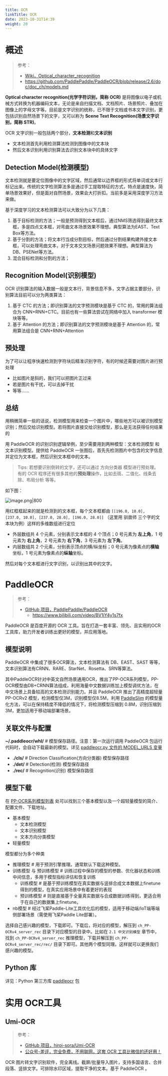 ```yaml
---
title: OCR
linkTitle: OCR
date: 2023-10-31T14:39
weight: 20
---
```


# 概述

> 参考：
> 
> - [Wiki，Optical_character_recognition](https://en.wikipedia.org/wiki/Optical_character_recognition)
> - https://github.com/PaddlePaddle/PaddleOCR/blob/release/2.6/doc/doc_ch/models.md

**Optical character recognition(光学字符识别，简称 OCR)** 是将图像以电子或机械方式转换为机器编码文本，无论是来自扫描文档、文档照片、场景照片、叠加在图像上的字母文字等。目前是文字识别的统称，已不限于文档或书本文字识别，更包括识别自然场景下的文字，又可以称为 **Scene Text Recognition(场景文字识别，简称 STR)**。

OCR 文字识别一般包括两个部分，**文本检测**和**文本识别**

- 文本检测首先利用检测算法检测到图像中的文本块
- 然后文本识别利用识别算法去识别文本块中的具体文字

## Detection Model(检测模型)

文本检测就是要定位图像中的文字区域，然后通常以边界框的形式将单词或文本行标记出来。传统的文字检测算法多是通过手工提取特征的方式，特点是速度快，简单场景效果好，但是面对自然场景，效果会大打折扣。当前多是采用深度学习方法来做。

基于深度学习的文本检测算法可以大致分为以下几类：

1.  基于目标检测的方法；一般是预测得到文本框后，通过NMS筛选得到最终文本框，多是四点文本框，对弯曲文本场景效果不理想。典型算法为EAST、Text Box等方法。
2.  基于分割的方法；将文本行当成分割目标，然后通过分割结果构建外接文本框，可以处理弯曲文本，对于文本交叉场景问题效果不理想。典型算法为DB、PSENet等方法。
3.  混合目标检测和分割的方法；

## Recognition Model(识别模型)

OCR 识别算法的输入数据一般是文本行，背景信息不多，文字占据主要部分，识别算法目前可以分为两类算法：

1.  基于 CTC 的方法；即识别算法的文字预测模块是基于 CTC 的，常用的算法组合为 CNN+RNN+CTC。目前也有一些算法尝试在网络中加入 transformer 模块等等。
2.  基于 Attention 的方法；即识别算法的文字预测模块是基于 Attention 的，常用算法组合是 CNN+RNN+Attention

## 预处理

为了可以让程序快速检测到字符块后精准识别字符，有的时候还需要对图片进行预处理

- 比如图片是斜的，我们可以把图片正过来
- 若是图片有干扰，可以去掉干扰
- 等等......

## 总结

用稍微简单一些的话说，检测模型用来检查一个图片中，哪些地方可以被识别模型识别；然后交给识别模型。若将图片直接交给识别模型，那么是无法获得任何结果的

用 PaddleOCR 的识别识别逻辑举例，至少需要用到两种模型：文本检测模型 和 文本识别模型。提供给 PaddleOCR 一张图后，首先先检测图片中包含的文字信息并定位为文本框，然后识别文本框中的文本。

> Tips: 若想要识别倒转的文字，还可以通过 方向分类器 模型进行预处理。有的 OCR 程序还有很多其他的**预处理**操作，比如去斑、二值化、线条去除、布局分析 等等。

如下图：

![image.png|800](https://notes-learning.oss-cn-beijing.aliyuncs.com/ocr/202310311306270.png)

用红框框起来的就是检测到的文本框，每个文本框都由 `[[196.0, 10.0], [237.0, 10.0], [237.0, 28.0], [196.0, 28.0]]` （这里用 驯兽师 三个字的文本块为例）这样的多维数组进行定位

- 外层数组共 4 个元素，分别表示文本框的 4 个顶点；0 号元素为 **左上角**，1 号元素为 **右上角**，2 号元素为 **右下角**，3 号元素为 **左下角**。
- 内层数组共 2 个元素，分别表示顶点的横/纵坐标；0 号元素为像素点的**横轴**坐标，1 号元素为像素点的**纵轴**坐标。

然后对每个文本框进行文字识别，以识别出其中的文字。

# PaddleOCR

> 参考：
> - [GitHub 项目，PaddlePaddle/PaddleOCR](https://github.com/PaddlePaddle/PaddleOCR)
>     - <https://www.bilibili.com/video/BV1iY4y1s7fx>

PaddleOCR 是百度开源的 OCR 工具。旨在打造一套丰富、领先、且实用的OCR工具库，助力开发者训练出更好的模型，并应用落地。

## 模型说明

PaddleOCR 中集成了很多OCR算法，文本检测算法有 DB、EAST、SAST 等等，文本识别算法有CRNN、RARE、StarNet、Rosetta、SRN等算法。

其中PaddleOCR针对中英文自然场景通用OCR，推出了PP-OCR系列模型，PP-OCR模型由DB+CRNN算法组成，利用海量中文数据训练加上模型调优方法，在中文场景上具备较高的文本检测识别能力。并且 PaddleOCR 推出了高精度超轻量 PP-OCRv2 模型，检测模型仅3M，识别模型仅8.5M，利用 [PaddleSlim](https://github.com/PaddlePaddle/PaddleSlim) 的模型量化方法，可以在保持精度不降低的情况下，将检测模型压缩到 0.8M，识别压缩到 3M，更加适用于移动端部署场景。

## 关联文件与配置

**~/.paddleocr/whl/** # 模型保存路径。注意：第一次运行调用 PaddleOCR 包运行代码时，会自动下载最新的模型。详见 [paddleocr.py 文件的 MODEL_URLS 变量](https://github.com/PaddlePaddle/PaddleOCR/blob/release/2.6/paddleocr.py#L58)

- **./cls/** # Direction Classification(方向分类器) 模型保存路径
- **./det/** # Detection(检测) 模型保存路径
- **./rec/** # Recognition(识别) 模型保存路径

## 模型下载

在 [PP-OCR系列模型列表](https://github.com/PaddlePaddle/PaddleOCR/blob/release/2.7/doc/doc_ch/models_list.md) 处可以找到三个基本模型以及一个超轻量模型的简介、配置文件、下载地址。

- 基本模型
  - 文本检测模型
  - 文本识别模型
  - 文本方向分类模型
- 轻量模型

模型都分为多个种类

- 推理模型 # 用于预测引擎推理。通常默认下载这种模型。
- 训练模型 与 预训练模型 # 训练过程中保存的模型的参数、优化器状态和训练中间信息，多用于模型指标评估和恢复训练
  - 训练模型 # 是基于预训练模型在真实数据与竖排合成文本数据上finetune得到的模型，在真实应用场景中有着更好的表现
  - 预训练模型 # 则是直接基于全量真实数据与合成数据训练得到，更适合用于在自己的数据集上finetune。
- nb模型 # 经过飞桨Paddle-Lite工具优化后的模型，适用于移动端/IoT端等端侧部署场景（需使用飞桨Paddle Lite部署）。

选择自己感兴趣的模型，下载即可。下载后，将对应的模型，解压到 `ch_PP-OCRv4_server_rec` 目录下对应模型的目录中。比如在 `2.1 中文识别模型` 章节中，找到 `ch_PP-OCRv4_server_rec` 推理模型，下载并解压到 `ch_PP-OCRv4_server_rec/rec/` 目录下即可。其他两个模型同理。这样就可以更换我们感兴趣的模型。

## Python 库

详见：Python 第三方库 [paddleocr](/docs/2.编程/高级编程语言/Python/Python%20第三方库/图像处理/paddleocr.md) 包 

# 实用 OCR工具
## Umi-OCR

> 参考：
> 
> - [GitHub 项目，hiroi-sora/Umi-OCR](https://github.com/hiroi-sora/Umi-OCR)
> - [公众号-差评，完全免费，不用联网，这套 OCR 工具比微信的还好用！](https://mp.weixin.qq.com/s/lkoBOAYCdIY8F2Y6FCR-7w)

OCR 图片转文字识别软件，完全离线。截屏/批量导入图片，支持多国语言、合并段落、竖排文字。可排除水印区域，提取干净的文本。基于 PaddleOCR 。
